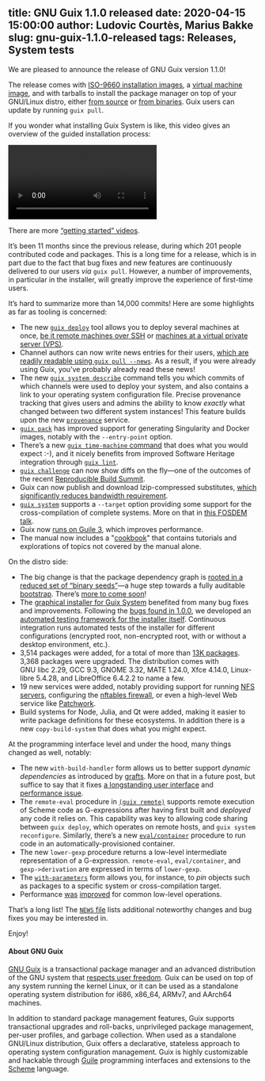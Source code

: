 title: GNU Guix 1.1.0 released
date: 2020-04-15 15:00:00
author: Ludovic Courtès, Marius Bakke
slug: gnu-guix-1.1.0-released
tags: Releases, System tests
---
We are pleased to announce the release of GNU Guix version 1.1.0!

The release comes with [ISO-9660 installation
images](https://guix.gnu.org/manual/en/html_node/System-Installation.html),
a [virtual machine
image](https://guix.gnu.org/manual/en/html_node/Running-Guix-in-a-VM.html),
and with tarballs to install the package manager on top of your
GNU/Linux distro, either [from
source](https://guix.gnu.org/manual/en/html_node/Requirements.html) or
[from
binaries](https://guix.gnu.org/manual/en/html_node/Binary-Installation.html).
Guix users can update by running `guix pull`.

If you wonder what installing Guix System is like, this video gives an
overview of the guided installation process:

![Video of the system installation process.](https://guix.gnu.org/guix-videos/guix-system-install-1.1.0.webm)

There are more [“getting started” videos](https://guix.gnu.org/videos/).

It’s been 11 months since the previous release, during which 201 people
contributed code and packages.  This is a long time for a release, which
is in part due to the fact that bug fixes and new features are
continuously delivered to our users _via_ `guix pull`.  However, a
number of improvements, in particular in the installer, will greatly
improve the experience of first-time users.

It’s hard to summarize more than 14,000 commits!  Here are some
highlights as far as tooling is concerned:

  - The new [`guix
    deploy`](https://guix.gnu.org/manual/devel/en/html_node/Invoking-guix-deploy.html)
    tool allows you to deploy several machines at once, [be it remote
    machines over
    SSH](https://guix.gnu.org/blog/2019/towards-guix-for-devops/) or
    [machines at a virtual private server
    (VPS)](https://guix.gnu.org/blog/2019/managing-servers-with-gnu-guix-a-tutorial/).
  - Channel authors can now write news entries for their users, [which
    are readily readable using `guix pull
    --news`](https://guix.gnu.org/blog/2019/spreading-the-news/).  As a
    result, if you were already using Guix, you’ve probably already read
    these news!
  - The new [`guix system
    describe`](https://guix.gnu.org/manual/en/html_node/Invoking-guix-system.html)
    command tells you which commits of which channels were used to
    deploy your system, and also contains a link to your operating
    system configuration file.  Precise provenance tracking that gives
    users and admins the ability to know _exactly_ what changed between
    two different system instances!  This feature builds upon the new
    [`provenance`](https://guix.gnu.org/manual/en/html_node/Service-Reference.html#index-provenance_002dservice_002dtype) service.
  - [`guix
    pack`](https://guix.gnu.org/manual/en/html_node/Invoking-guix-pack.html)
    has improved support for generating Singularity and Docker images,
    notably with the `--entry-point` option.
  - There’s a new [`guix time-machine`
    command](https://guix.gnu.org/manual/en/html_node/Invoking-guix-time_002dmachine.html)
    that does what you would expect :-), and it nicely benefits from
    improved Software Heritage integration through [`guix
    lint`](https://guix.gnu.org/manual/en/html_node/Invoking-guix-lint.html).
  - [`guix
    challenge`](https://guix.gnu.org/manual/en/html_node/Invoking-guix-challenge.html)
    can now show diffs on the fly—one of the outcomes of the recent
    [Reproducible Build
    Summit](https://guix.gnu.org/blog/2019/reproducible-builds-summit-5th-edition/).
  - Guix can now publish and download lzip-compressed substitutes,
    [which significantly reduces bandwidth
    requirement](https://guix.gnu.org/blog/2019/substitutes-are-now-available-as-lzip/).
  - [`guix
    system`](https://guix.gnu.org/manual/en/html_node/Invoking-guix-system.html)
    supports a `--target` option providing some support for the
    cross-compilation of complete systems.  More on that in [this FOSDEM
    talk](https://fosdem.org/2020/schedule/event/ggaaattyp/).
  - Guix now [runs on
    Guile 3](https://guix.gnu.org/blog/2020/guile-3-and-guix/), which
    improves performance.
  - The manual now includes a
    "[cookbook](https://guix.gnu.org/cookbook/en/html_node/index.html)" that
    contains tutorials and explorations of topics not covered by the manual alone.

On the distro side:

  - The big change is that the package dependency graph is [rooted in a
    reduced set of “binary
    seeds”](https://guix.gnu.org/blog/2019/guix-reduces-bootstrap-seed-by-50/)—a
    huge step towards a fully auditable
    [bootstrap](https://guix.gnu.org/manual/en/html_node/Bootstrapping.html).
    There’s [more to come
    soon](https://fosdem.org/2020/schedule/event/gnumes/)!
  - The [graphical installer for Guix
    System](https://guix.gnu.org/manual/en/html_node/Guided-Graphical-Installation.html)
    benefited from many bug fixes and improvements.  Following the [bugs
    found in
    1.0.0](https://guix.gnu.org/blog/2019/gnu-guix-1.0.1-released/), we
    developed an [automated testing framework for the installer
    itself](https://issues.guix.gnu.org/issue/39729).  Continuous
    integration runs automated tests of the installer for different
    configurations (encrypted root, non-encrypted root, with or without
    a desktop environment, etc.).
  - 3,514 packages were added, for a total of more than [13K
    packages](https://guix.gnu.org/packages).  3,368 packages were
    upgraded.  The distribution comes with GNU libc 2.29, GCC 9.3,
    GNOME 3.32, MATE 1.24.0, Xfce 4.14.0, Linux-libre 5.4.28, and
    LibreOffice 6.4.2.2 to name a few.
  - 19 new services were added, notably providing support for running
    [NFS
    servers](https://guix.gnu.org/manual/devel/en/html_node/Network-File-System.html#index-nfs_002dservice_002dtype),
    configuring the [nftables
    firewall](https://guix.gnu.org/manual/devel/en/html_node/Networking-Services.html#index-nftables_002dservice_002dtype),
    or even a high-level Web service like
    [Patchwork](https://guix.gnu.org/manual/devel/en/html_node/Web-Services.html#index-patchwork_002dservice_002dtype).
  - Build systems for Node, Julia, and Qt were added, making it easier to
    write package definitions for these ecosystems.  In addition there is a
    new `copy-build-system` that does what you might expect.

At the programming interface level and under the hood, many things
changed as well, notably:

  - The new `with-build-handler` form allows us to better support
    _dynamic dependencies_ as introduced by
    [grafts](https://guix.gnu.org/manual/en/html_node/Security-Updates.html).
    More on that in a future post, but suffice to say that it fixes [a
    longstanding user
    interface](https://issues.guix.gnu.org/issue/28310) and [performance
    issue](https://issues.guix.gnu.org/issue/22990).
  - The `remote-eval` procedure in [`(guix
    remote)`](https://git.savannah.gnu.org/cgit/guix.git/tree/guix/remote.scm)
    supports remote execution of Scheme code as G-expressions after
    having first built and _deployed_ any code it relies on.  This
    capability was key to allowing code sharing between `guix deploy`,
    which operates on remote hosts, and `guix system reconfigure`.
    Similarly, there’s a new
    [`eval/container`](https://git.savannah.gnu.org/cgit/guix.git/tree/gnu/system/linux-container.scm#n226)
    procedure to run code in an automatically-provisioned container.
  - The new `lower-gexp` procedure returns a low-level intermediate
    representation of a G-expression.  `remote-eval`, `eval/container`,
    and `gexp->derivation` are expressed in terms of `lower-gexp`.
  - The
    [`with-parameters`](https://guix.gnu.org/manual/en/html_node/G_002dExpressions.html)
    form allows you, for instance, to _pin_ objects such as packages to a
    specific system or cross-compilation target.
  - Performance
    [was](https://lists.gnu.org/archive/html/guix-devel/2019-10/msg00350.html)
    [improved](https://lists.gnu.org/archive/html/guix-devel/2019-10/msg00650.html)
    for common low-level operations.

That’s a long list!  The [`NEWS`
file](https://git.savannah.gnu.org/cgit/guix.git/tree/NEWS?h=v1.1.0&id=d62c9b2671be55ae0305bebfda17b595f33797f2)
lists additional noteworthy changes and bug fixes you may be interested
in.

Enjoy!

#### About GNU Guix

[GNU Guix](https://guix.gnu.org) is a transactional package
manager and an advanced distribution of the GNU system that [respects
user
freedom](https://www.gnu.org/distros/free-system-distribution-guidelines.html).
Guix can be used on top of any system running the kernel Linux, or it
can be used as a standalone operating system distribution for i686,
x86_64, ARMv7, and AArch64 machines.

In addition to standard package management features, Guix supports
transactional upgrades and roll-backs, unprivileged package management,
per-user profiles, and garbage collection.  When used as a standalone
GNU/Linux distribution, Guix offers a declarative, stateless approach to
operating system configuration management.  Guix is highly customizable
and hackable through [Guile](https://www.gnu.org/software/guile)
programming interfaces and extensions to the
[Scheme](http://schemers.org) language.
